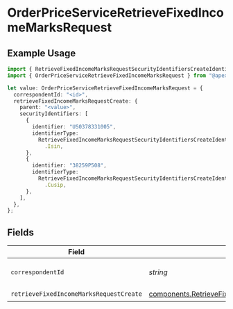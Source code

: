 # OrderPriceServiceRetrieveFixedIncomeMarksRequest

## Example Usage

```typescript
import { RetrieveFixedIncomeMarksRequestSecurityIdentifiersCreateIdentifierType } from "@apexfintechsolutions/ascend-sdk/models/components";
import { OrderPriceServiceRetrieveFixedIncomeMarksRequest } from "@apexfintechsolutions/ascend-sdk/models/operations";

let value: OrderPriceServiceRetrieveFixedIncomeMarksRequest = {
  correspondentId: "<id>",
  retrieveFixedIncomeMarksRequestCreate: {
    parent: "<value>",
    securityIdentifiers: [
      {
        identifier: "US0378331005",
        identifierType:
          RetrieveFixedIncomeMarksRequestSecurityIdentifiersCreateIdentifierType
            .Isin,
      },
      {
        identifier: "38259P508",
        identifierType:
          RetrieveFixedIncomeMarksRequestSecurityIdentifiersCreateIdentifierType
            .Cusip,
      },
    ],
  },
};
```

## Fields

| Field                                                                                                                | Type                                                                                                                 | Required                                                                                                             | Description                                                                                                          |
| -------------------------------------------------------------------------------------------------------------------- | -------------------------------------------------------------------------------------------------------------------- | -------------------------------------------------------------------------------------------------------------------- | -------------------------------------------------------------------------------------------------------------------- |
| `correspondentId`                                                                                                    | *string*                                                                                                             | :heavy_check_mark:                                                                                                   | The correspondent id.                                                                                                |
| `retrieveFixedIncomeMarksRequestCreate`                                                                              | [components.RetrieveFixedIncomeMarksRequestCreate](../../models/components/retrievefixedincomemarksrequestcreate.md) | :heavy_check_mark:                                                                                                   | N/A                                                                                                                  |